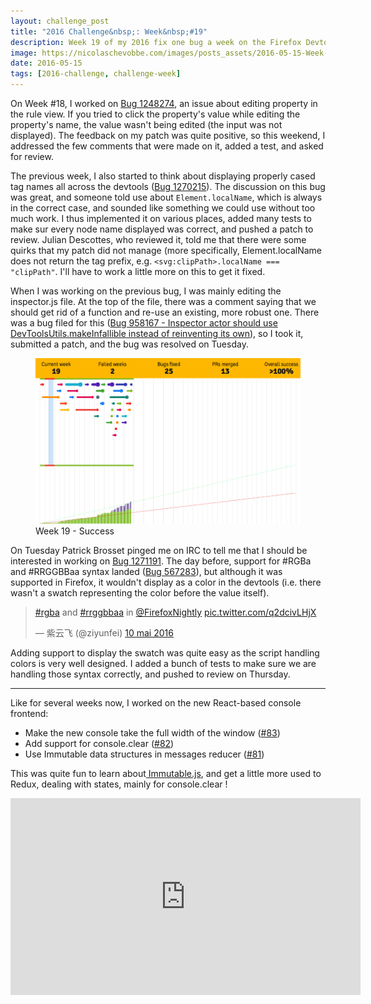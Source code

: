 ```yaml
---
layout: challenge_post
title: "2016 Challenge&nbsp;: Week&nbsp;#19"
description: Week 19 of my 2016 fix one bug a week on the Firefox Devtools
image: https://nicolaschevobbe.com/images/posts_assets/2016-05-15-Week-19/challenge.png
date: 2016-05-15
tags: [2016-challenge, challenge-week]
---
```



On Week #18, I worked on [Bug 1248274](https://bugzilla.mozilla.org/show_bug.cgi?id=1248274), an issue about editing property in the rule view. If you tried to click the property's value while editing the property's name, the value wasn't being edited (the input was not displayed). The feedback on my patch was quite positive, so this weekend, I addressed the few comments that were made on it, added a test, and asked for review.

The previous week, I also started to think about displaying properly cased tag names all across the devtools ([Bug 1270215](https://bugzilla.mozilla.org/show_bug.cgi?id=1270215)). The discussion on this bug was great, and someone told use about `Element.localName`, which is always in the correct case, and sounded like something we could use without too much work. I thus implemented it on various places, added many tests to make sur every node name displayed was correct, and pushed a patch to review. Julian Descottes, who reviewed it, told me that there were some quirks that my patch did not manage (more specifically, Element.localName does not return the tag prefix, e.g. `<svg:clipPath>.localName === "clipPath"`. I'll have to work a little more on this to get it fixed.

When I was working on the previous bug, I was mainly editing the inspector.js file. At the top of the file, there was a comment saying that we should get rid of a function and re-use an existing, more robust one. There was a bug filed for this ([Bug 958167 - Inspector actor should use DevToolsUtils.makeInfallible instead of reinventing its own](https://bugzilla.mozilla.org/show_bug.cgi?id=958167)), so I took it, submitted a patch, and the bug was resolved on Tuesday.

<figure>
  <img src="/images/posts_assets/2016-05-15-Week-19/challenge.png" alt="Bugzilla Timeline - Week 19">
  <figcaption>Week 19 - Success</figcaption>
</figure>

On Tuesday Patrick Brosset pinged me on IRC to tell me that I should be interested in working on [Bug 1271191](https://bugzilla.mozilla.org/show_bug.cgi?id=1271191). The day before, support for #RGBa and #RRGGBBaa syntax landed ([Bug 567283](https://bugzilla.mozilla.org/show_bug.cgi?id=567283)), but although it was supported in Firefox, it wouldn't display as a color in the devtools (i.e. there wasn't a swatch representing the color before the value itself).

<blockquote class="twitter-tweet" data-lang="fr"><p lang="en" dir="ltr"><a href="https://twitter.com/hashtag/rgba?src=hash">#rgba</a> and <a href="https://twitter.com/hashtag/rrggbbaa?src=hash">#rrggbbaa</a> in <a href="https://twitter.com/FirefoxNightly">@FirefoxNightly</a> <a href="https://t.co/q2dcivLHjX">pic.twitter.com/q2dcivLHjX</a></p>&mdash; 紫云飞 (@ziyunfei) <a href="https://twitter.com/ziyunfei/status/729896688534441988">10 mai 2016</a></blockquote>
<script async src="//platform.twitter.com/widgets.js" charset="utf-8"></script>

Adding support to display the swatch was quite easy as the script handling colors is very well designed. I added a bunch of tests to make sure we are handling those syntax correctly, and pushed to review on Thursday.


<hr>
Like for several weeks now, I worked on the new React-based console frontend:

- Make the new console take the full width of the window ([#83](https://github.com/bgrins/gecko-dev/pull/83))
- Add support for console.clear ([#82](https://github.com/bgrins/gecko-dev/pull/82))
- Use Immutable data structures in messages reducer ([#81](https://github.com/bgrins/gecko-dev/pull/81))

This was quite fun to learn about[ Immutable.js](http://facebook.github.io/immutable-js/), and get a little more used to Redux, dealing with states, mainly for console.clear !

<iframe width="560" height="315" src="https://www.youtube.com/embed/I7IdS-PbEgI" frameborder="0" allowfullscreen></iframe>
